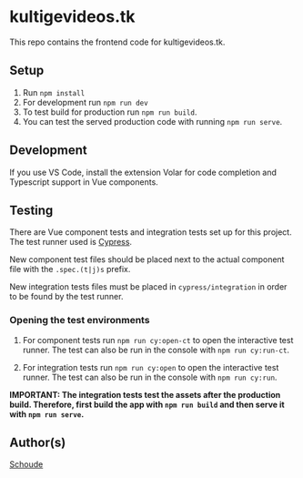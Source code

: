 # kultigevideos.tk

This repo contains the frontend code for kultigevideos.tk.

## Setup

1. Run `npm install`
2. For development run `npm run dev`
3. To test build for production run `npm run build`.
4. You can test the served production code with running `npm run serve`.

## Development

If you use VS Code, install the extension Volar for code completion and Typescript support in Vue components.

## Testing

There are Vue component tests and integration tests set up for this project. The test runner used is [Cypress](https://www.cypress.io/).

New component test files should be placed next to the actual component file with the `.spec.(t|j)s` prefix.

New integration tests files must be placed in `cypress/integration` in order to be found by the test runner.

### Opening the test environments

1. For component tests run `npm run cy:open-ct` to open the interactive test runner. The test can also be run in the console with `npm run cy:run-ct`.

2. For integration tests run `npm run cy:open` to open the interactive test runner. The test can also be run in the console with `npm run cy:run`.

**IMPORTANT: The integration tests test the assets after the production build. Therefore, first build the app with `npm run build` and then serve it with `npm run serve`.**

## Author(s)

[Schoude](https://github.com/Schoude)
